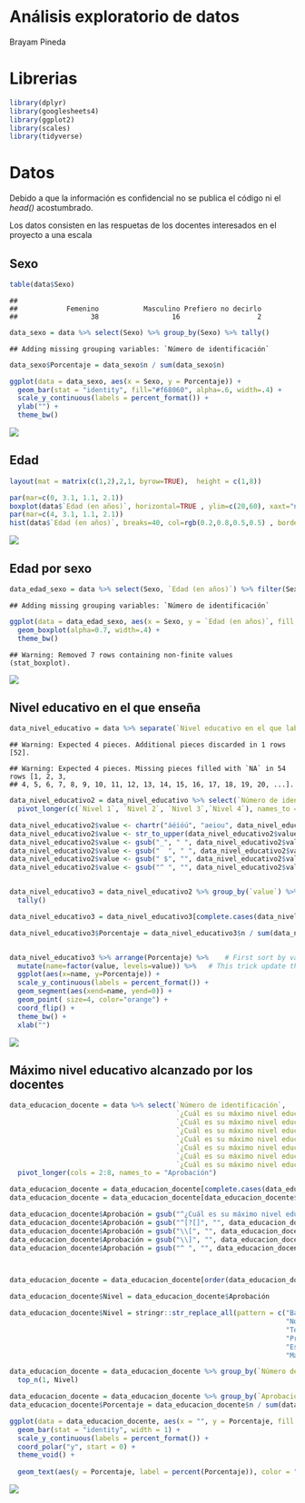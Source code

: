 Análisis exploratorio de datos
================
Brayam Pineda

# Librerias

``` r
library(dplyr)
library(googlesheets4)
library(ggplot2)
library(scales)
library(tidyverse)
```

# Datos

Debido a que la información es confidencial no se publica el código ni
el *head()* acostumbrado.

Los datos consisten en las respuetas de los docentes interesados en el
proyecto a una escala

## Sexo

``` r
table(data$Sexo)
```

    ## 
    ##            Femenino           Masculino Prefiero no decirlo 
    ##                  38                  16                   2

``` r
data_sexo = data %>% select(Sexo) %>% group_by(Sexo) %>% tally()
```

    ## Adding missing grouping variables: `Número de identificación`

``` r
data_sexo$Porcentaje = data_sexo$n / sum(data_sexo$n) 

ggplot(data = data_sexo, aes(x = Sexo, y = Porcentaje)) + 
  geom_bar(stat = "identity", fill="#f68060", alpha=.6, width=.4) +
  scale_y_continuous(labels = percent_format()) +
  ylab("") +
  theme_bw()
```

![](eda_files/figure-gfm/unnamed-chunk-3-1.png)<!-- -->

## Edad

``` r
layout(mat = matrix(c(1,2),2,1, byrow=TRUE),  height = c(1,8))

par(mar=c(0, 3.1, 1.1, 2.1))
boxplot(data$`Edad (en años)`, horizontal=TRUE , ylim=c(20,60), xaxt="n" , col=rgb(0.8,0.8,0,0.5) , frame=F)
par(mar=c(4, 3.1, 1.1, 2.1))
hist(data$`Edad (en años)`, breaks=40, col=rgb(0.2,0.8,0.5,0.5) , border=F , main="" , xlab="Edad", xlim=c(20,60))
```

![](eda_files/figure-gfm/unnamed-chunk-4-1.png)<!-- -->

## Edad por sexo

``` r
data_edad_sexo = data %>% select(Sexo, `Edad (en años)`) %>% filter(Sexo != "Prefiero no decirlo")
```

    ## Adding missing grouping variables: `Número de identificación`

``` r
ggplot(data = data_edad_sexo, aes(x = Sexo, y = `Edad (en años)`, fill = Sexo)) +
  geom_boxplot(alpha=0.7, width=.4) + 
  theme_bw()
```

    ## Warning: Removed 7 rows containing non-finite values (stat_boxplot).

![](eda_files/figure-gfm/unnamed-chunk-5-1.png)<!-- -->

## Nivel educativo en el que enseña

``` r
data_nivel_educativo = data %>% separate(`Nivel educativo en el que labora`, into = paste("Nivel", 1:4),sep = ",")
```

    ## Warning: Expected 4 pieces. Additional pieces discarded in 1 rows [52].

    ## Warning: Expected 4 pieces. Missing pieces filled with `NA` in 54 rows [1, 2, 3,
    ## 4, 5, 6, 7, 8, 9, 10, 11, 12, 13, 14, 15, 16, 17, 18, 19, 20, ...].

``` r
data_nivel_educativo2 = data_nivel_educativo %>% select(`Número de identificación`, `Nivel 1`, `Nivel 2`, `Nivel 3`,`Nivel 4`) %>%
  pivot_longer(c(`Nivel 1`, `Nivel 2`, `Nivel 3`,`Nivel 4`), names_to = "Nivel educativo en el que labora")

data_nivel_educativo2$value <- chartr("áéíóú", "aeiou", data_nivel_educativo2$value)
data_nivel_educativo2$value <- str_to_upper(data_nivel_educativo2$value)
data_nivel_educativo2$value <- gsub("_", " ", data_nivel_educativo2$value)
data_nivel_educativo2$value <- gsub("  ", " ", data_nivel_educativo2$value)
data_nivel_educativo2$value <- gsub(" $", "", data_nivel_educativo2$value)
data_nivel_educativo2$value <- gsub("^ ", "", data_nivel_educativo2$value)


data_nivel_educativo3 = data_nivel_educativo2 %>% group_by(`value`) %>% 
  tally()

data_nivel_educativo3 = data_nivel_educativo3[complete.cases(data_nivel_educativo3[,1]), ]

data_nivel_educativo3$Porcentaje = data_nivel_educativo3$n / sum(data_nivel_educativo3$n)


data_nivel_educativo3 %>% arrange(Porcentaje) %>%    # First sort by val. This sort the dataframe but NOT the factor levels
  mutate(name=factor(value, levels=value)) %>%   # This trick update the factor levels
  ggplot(aes(x=name, y=Porcentaje)) +
  scale_y_continuous(labels = percent_format()) +
  geom_segment(aes(xend=name, yend=0)) +
  geom_point( size=4, color="orange") +
  coord_flip() +
  theme_bw() +
  xlab("")
```

![](eda_files/figure-gfm/unnamed-chunk-6-1.png)<!-- -->

## Máximo nivel educativo alcanzado por los docentes

``` r
data_educacion_docente = data %>% select(`Número de identificación`, 
                                         `¿Cuál es su máximo nivel educativo? [Bachiller]`,
                                         `¿Cuál es su máximo nivel educativo? [Normalista superior]`,
                                         `¿Cuál es su máximo nivel educativo? [Técnico o tecnólogo]`,
                                         `¿Cuál es su máximo nivel educativo? [Profesional universitario]`,
                                         `¿Cuál es su máximo nivel educativo? [Especialización]`,
                                         `¿Cuál es su máximo nivel educativo? [Maestría]`,
                                         `¿Cuál es su máximo nivel educativo? [Doctorado]`) %>%
  pivot_longer(cols = 2:8, names_to = "Aprobación")

data_educacion_docente = data_educacion_docente[complete.cases(data_educacion_docente[, "value"]), ]
data_educacion_docente = data_educacion_docente[data_educacion_docente$value == "Aprobado", ]

data_educacion_docente$Aprobación = gsub("^¿Cuál es su máximo nivel educativo? *", "", data_educacion_docente$Aprobación)
data_educacion_docente$Aprobación = gsub("^[?[]", "", data_educacion_docente$Aprobación)
data_educacion_docente$Aprobación = gsub("\\[", "", data_educacion_docente$Aprobación)
data_educacion_docente$Aprobación = gsub("\\]", "", data_educacion_docente$Aprobación)
data_educacion_docente$Aprobación = gsub("^ ", "", data_educacion_docente$Aprobación)



data_educacion_docente = data_educacion_docente[order(data_educacion_docente$`Número de identificación`, data_educacion_docente$Aprobación), ]

data_educacion_docente$Nivel = data_educacion_docente$Aprobación

data_educacion_docente$Nivel = stringr::str_replace_all(pattern = c("Bachiller" = "1", 
                                                                    "Normalista superior" = "2", 
                                                                    "Técnico o tecnólogo" = "3", 
                                                                    "Profesional universitario" = "4", 
                                                                    "Especialización" = "5", 
                                                                    "Maestría" = "6"), data_educacion_docente$Nivel)

data_educacion_docente = data_educacion_docente %>% group_by(`Número de identificación`) %>%
  top_n(1, Nivel)

data_educacion_docente = data_educacion_docente %>% group_by(`Aprobación`) %>% tally()
data_educacion_docente$Porcentaje = data_educacion_docente$n / sum(data_educacion_docente$n)

ggplot(data = data_educacion_docente, aes(x = "", y = Porcentaje, fill = `Aprobación`)) +
  geom_bar(stat = "identity", width = 1) +
  scale_y_continuous(labels = percent_format()) +
  coord_polar("y", start = 0) +
  theme_void() + 
  
  geom_text(aes(y = Porcentaje, label = percent(Porcentaje)), color = "white", size=6, position=position_stack(vjust=0.5)) 
```

![](eda_files/figure-gfm/unnamed-chunk-7-1.png)<!-- -->
